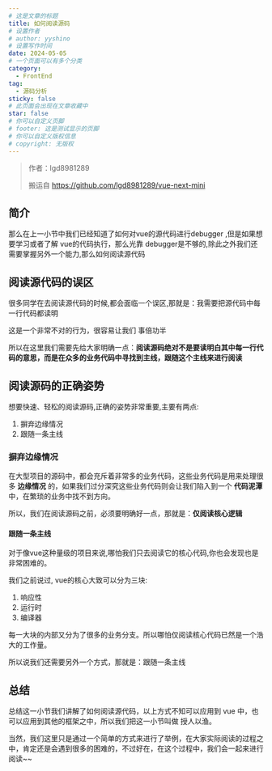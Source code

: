 ```yaml
---
# 这是文章的标题
title: 如何阅读源码
# 设置作者
# author: yyshino
# 设置写作时间
date: 2024-05-05
# 一个页面可以有多个分类
category:
  - FrontEnd
tag:
  - 源码分析
sticky: false
# 此页面会出现在文章收藏中
star: false
# 你可以自定义页脚
# footer: 这是测试显示的页脚
# 你可以自定义版权信息
# copyright: 无版权
---
```




>作者：lgd8981289
>
>搬运自 https://github.com/lgd8981289/vue-next-mini



## 简介

那么在上一小节中我们已经知道了如何对vue的源代码进行debugger ,但是如果想要学习或者了解 vue的代码执行，那么光靠 debugger是不够的,除此之外我们还需要掌握另外一个能力,那么如何阅读源代码

## 阅读源代码的误区

很多同学在去阅读源代码的时候,都会面临一个误区,那就是：我需要把源代码中每一行代码都读明

这是一个非常不对的行为，很容易让我们 事倍功半

所以在这里我们需要先给大家明确一点：**阅读源码绝对不是要读明白其中每一行代码的意思，而是在众多的业务代码中寻找到主线，跟随这个主线来进行阅读**



## 阅读源码的正确姿势

想要快速、轻松的阅读源码,正确的姿势非常重要,主要有两点:

1. 摒弃边缘情况
2. 跟随一条主线



### 摒弃边缘情况

在大型项目的源码中，都会充斥着非常多的业务代码，这些业务代码是用来处理很多 **边缘情况** 的，如果我们过分深究这些业务代码则会让我们陷入到一个 **代码泥潭** 中，在繁琐的业务中找不到方向。

所以，我们在阅读源码之前，必须要明确好一点，那就是：**仅阅读核心逻辑**

#### 跟随一条主线

对于像vue这种量级的项目来说,哪怕我们只去阅读它的核心代码,你也会发现也是非常困难的。

我们之前说过, vue的核心大致可以分为三块:

1. 响应性
2. 运行时
3. 编译器

每一大块的内部又分为了很多的业务分支。所以哪怕仅阅读核心代码已然是一个浩大的工作量。

所以说我们还需要另外一个方式，那就是：跟随一条主线



## 总结

总结这一小节我们讲解了如何阅读源代码，以上方式不知可以应用到 vue 中，也可以应用到其他的框架之中，所以我们把这一小节叫做 授人以渔。

当然，我们这里只是通过一个简单的方式来进行了举例，在大家实际阅读的过程之中，肯定还是会遇到很多的困难的，不过好在，在这个过程中，我们会一起来进行阅读~~

